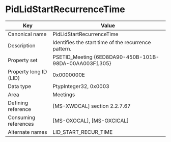 # PidLidStartRecurrenceTime

| Key | Value |
|---|---|
| Canonical name | PidLidStartRecurrenceTime |
| Description | Identifies the start time of the recurrence pattern. |
| Property set | PSETID_Meeting {6ED8DA90-450B-101B-98DA-00AA003F1305} |
| Property long ID (LID) | 0x0000000E |
| Data type | PtypInteger32, 0x0003 |
| Area | Meetings |
| Defining reference | [MS-XWDCAL] section 2.2.7.67 |
| Consuming references | [MS-OXOCAL], [MS-OXCICAL] |
| Alternate names | LID_START_RECUR_TIME |
